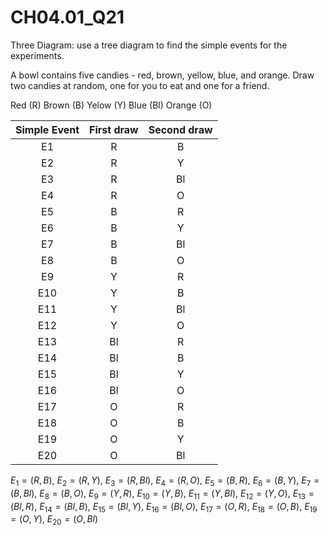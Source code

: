 # CH04.01_Q21 #
Three Diagram: use a tree diagram to find the simple events for the experiments.

A bowl contains five candies - red, brown, yellow, blue, and orange. Draw two candies at random, one for you to eat and one for a friend.

Red	(R)
Brown	(B)
Yelow	(Y)
Blue	(Bl)
Orange	(O)

| Simple Event | First draw | Second draw   |
|:-----:|:----------:|:-------------:|
| E1    | R           | B            |
| E2    | R           | Y            |
| E3    | R           | Bl           |
| E4    | R           | O            |
| E5    | B           | R            |
| E6    | B           | Y            |
| E7    | B           | Bl           |
| E8    | B           | O            |
| E9    | Y           | R            |
| E10   | Y           | B            |
| E11   | Y           | Bl           |
| E12   | Y           | O            |
| E13   | Bl          | R            |
| E14   | Bl          | B            |
| E15   | Bl          | Y            |
| E16   | Bl          | O            |
| E17   | O           | R            |
| E18   | O           | B            |
| E19   | O           | Y            |
| E20   | O           | Bl           |

$E_{1} = (R, B)$, 
$E_{2} = (R, Y)$, 
$E_{3} = (R, Bl)$, 
$E_{4} = (R, O)$, 
$E_{5} = (B, R)$, 
$E_{6} = (B, Y)$, 
$E_{7} = (B, Bl)$, 
$E_{8} = (B, O)$, 
$E_{9} = (Y, R)$, 
$E_{10} = (Y, B)$, 
$E_{11} = (Y, Bl)$, 
$E_{12} = (Y, O)$, 
$E_{13} = (Bl, R)$, 
$E_{14} = (Bl, B)$, 
$E_{15} = (Bl, Y)$, 
$E_{16} = (Bl, O)$, 
$E_{17} = (O, R)$, 
$E_{18} = (O, B)$, 
$E_{19} = (O, Y)$, 
$E_{20} = (O, Bl)$






